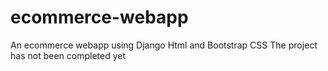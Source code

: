 # ecommerce-webapp
An ecommerce webapp using Django Html and Bootstrap CSS
The project has not been completed yet
